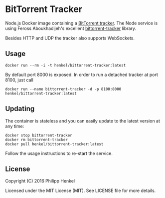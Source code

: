 BitTorrent Tracker
==================

Node.js Docker image containing a [BitTorrent tracker](https://wiki.theory.org/BitTorrentSpecification#Tracker_HTTP.2FHTTPS_Protocol).
The Node service is using Feross Aboukhadijeh's excellent [bittorrent-tracker](https://github.com/feross/bittorrent-tracker) library.

Besides HTTP and UDP the tracker also supports WebSockets.

Usage
-----

```console
docker run --rm -i -t henkel/bittorrent-tracker:latest
```

By default port 8000 is exposed. In order to run a detached tracker at port 8100, just call

```console
docker run --name bittorrent-tracker -d -p 8100:8000 henkel/bittorrent-tracker:latest
```

Updating
--------

The container is stateless and you can easily update to the latest version at any time:

```console
docker stop bittorrent-tracker
docker rm bittorrent-tracker
docker pull henkel/bittorrent-tracker:latest
```

Follow the usage instructions to re-start the service.

License
-------

Copyright (C) 2016 Philipp Henkel

Licensed under the MIT License (MIT). See LICENSE file for more details.
